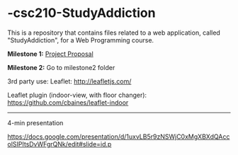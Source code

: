# -csc210-StudyAddiction
This is a repository that contains files related to a web application, called "StudyAddiction", for a Web Programming course. 

**Milestone 1:** [Project Proposal](https://github.com/awsk1994/-csc210-StudyAddiction/blob/master/csc210-proposal.md)

**Milestone 2:** Go to milestone2 folder


3rd party use: 
Leaflet: http://leafletjs.com/

Leaflet plugin (indoor-view, with floor changer): https://github.com/cbaines/leaflet-indoor

---

4-min presentation

https://docs.google.com/presentation/d/1uxvLB5r9zNSWjC0xMgXBXdQAccolSIPItsDvWFgrQNk/edit#slide=id.p
